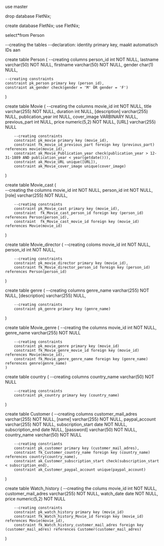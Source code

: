 use master

drop database FletNix;

create database FletNix;
use FletNix;

select*from Person

--creating the tables
--declaration: identity primary key, maakt automatisch IDs aan 

create table Person
(
--creating columns
	person_id int NOT NULL,
	lastname varchar(50) NOT NULL,
	firstname varchar(50) NOT NULL,
	gender char(1) NULL,
	
	--creating constraints
	constraint pk_person primary key (person_id),
	constraint ak_gender check(gender = 'M' OR gender = 'F')

)

create table Movie
(
	--creating the columns
	movie_id int NOT NULL,
	title varchar(255) NOT NULL,
	duration int NULL,
	[description] varchar(255) NULL, 
	publication_year int NULL,
	cover_image VARBINARY NULL,
	previous_part int NULL,
	price numeric(5,2) NOT NULL,
	[URL] varchar(255) NULL
		
		--creating constraints
		constraint pk_movie primary key (movie_id),
		constraint fk_movie_id_previous_part foreign key (previous_part) references movie(movie_id),
		constraint ak_Movie_Publication_year check(publication_year > 12-31-1889 AND publication_year < year(getdate())),
		constraint ak_Movie_URL unique([URL]),
		constraint ak_Movie_cover_image unique(cover_image)
)

create table Movie_cast
(	
	--creating the columns
	movie_id int NOT NULL,
	person_id int NOT NULL,
	[role] varchar(255) NOT NULL,

		--creating constraints
		constraint pk_Movie_cast primary key (movie_id),
		constraint 	fk_Movie_cast_person_id foreign key (person_id) references Person(person_id),
		constraint	fk_Movie_cast_movie_id foreign key (movie_id) references Movie(movie_id)

) 

create table Movie_director
(
	--creating coloms
	movie_id int NOT NULL,
	person_id int NOT NULL,

		--creating constraints
		constraint pk_movie_director primary key (movie_id),
		constraint fk_Movie_director_person_id foreign key (person_id)  references Person(person_id)

)

create table genre
(
	--creating columns
	genre_name varchar(255) NOT NULL,
	[description] varchar(255) NULL, 

		--creating constraints
		constraint pk_genre primary key (genre_name)
)

create table Movie_genre
(
	--creating the columns
	movie_id int NOT NULL, 
	genre_name varchar(255) NOT NULL

		--creating constraints
		constraint pk_movie_genre primary key (movie_id)
		constraint fk_Movie_genre_movie_id foreign key (movie_id) references Movie(movie_id),
		constraint fk_Movie_genre_genre_name foreign key (genre_name) references genre(genre_name)
	)

create table country
(
	--creating columns
	country_name varchar(50) NOT NULL

		--creating constraints
		constraint pk_country primary key (country_name) 
)

create table Customer 
(
	--creating columns
	customer_mail_adres varchar(255) NOT NULL,
	[name] varchar(255) NOT NULL,
	paypal_account varchar(255) NOT NULL,
	subscription_start date NOT NULL,
	subscription_end date NULL,
	[password] varchar(50) NOT NULL,
	country_name varchar(50) NOT NULL 

		--creating constriants
		constraint pk_customer primary key (customer_mail_adres),
		constraint fk_Customer_country_name foreign key (country_name) references country(country_name),
		constraint ak_Customer_subscription_start check(subscription_start < subscription_end),
		constraint ak_Customer_paypal_account unique(paypal_account)
)

create table Watch_history
(
	--creating the colums
	movie_id int NOT NULL,
	customer_mail_adres varchar(255)  NOT NULL,
	watch_date date NOT NULL,
	price numeric(5,2) NOT NULL 

		--creating constraints
		constraint pk_watch_history primary key (movie_id)
		constraint fk_Watch_history_Movie_id foreign key (movie_id) references Movie(movie_id),
		constraint fk_Watch_history_customer_mail_adres foreign key (customer_mail_adres) references Customer(customer_mail_adres)
	
		
)

